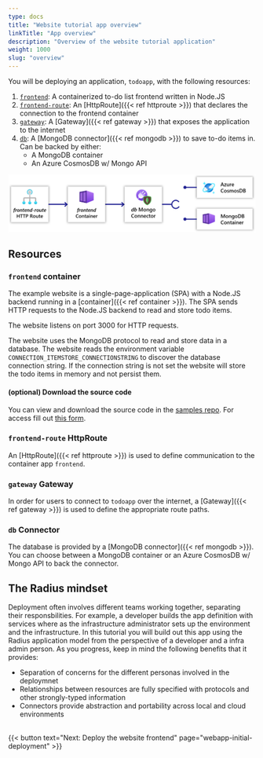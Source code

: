 ```yaml
---
type: docs
title: "Website tutorial app overview"
linkTitle: "App overview"
description: "Overview of the website tutorial application"
weight: 1000
slug: "overview"
---
```


You will be deploying an application, `todoapp`, with the following resources:

1. [`frontend`](#frontend-container): A containerized to-do list frontend written in Node.JS
1. [`frontend-route`](#todoroute-httproute): An [HttpRoute]({{< ref httproute >}}) that declares the connection to the frontend container
1. [`gateway`](#gateway-gateway): A [Gateway]({{< ref gateway >}}) that exposes the application to the internet
1. [`db`](#db-connector): A [MongoDB connector]({{< ref mongodb >}}) to save to-do items in. Can be backed by either:
   - A MongoDB container
   - An Azure CosmosDB w/ Mongo API

<img src="todoapp-diagram.png" width=700 alt="Simple app diagram">

## Resources

### `frontend` container

The example website is a single-page-application (SPA) with a Node.JS backend running in a [container]({{< ref container >}}). The SPA sends HTTP requests to the Node.JS backend to read and store todo items.

The website listens on port 3000 for HTTP requests.

The website uses the MongoDB protocol to read and store data in a database. The website reads the environment variable `CONNECTION_ITEMSTORE_CONNECTIONSTRING` to discover the database connection string. If the connection string is not set the website will store the todo items in memory and not persist them.

#### (optional) Download the source code

You can view and download the source code in the [samples repo](https://github.com/project-radius/samples). For access fill out [this form](https://aka.ms/ProjectRadius/GitHubAccess).

### `frontend-route` HttpRoute

An [HttpRoute]({{< ref httproute >}}) is used to define communication to the container app `frontend`.

### `gateway` Gateway

In order for users to connect to `todoapp` over the internet, a [Gateway]({{< ref gateway >}}) is used to define the appropriate route paths.

### `db` Connector

The database is provided by a [MongoDB connector]({{< ref mongodb >}}). You can choose between a MongoDB container or an Azure CosmosDB w/ Mongo API to back the connector.

## The Radius mindset
Deployment often involves different teams working together, separating their responsbilities. For example, a developer builds the app definition with services where as the infrastructure administrator sets up the environment and the infrastructure. In this tutorial you will build out this app using the Radius application model from the perspective of a developer and a infra admin person. As you progress, keep in mind the following benefits that it provides:

- Separation of concerns for the different personas involved in the deploymnet 
- Relationships between resources are fully specified with protocols and other strongly-typed information
- Connectors provide abstraction and portability across local and cloud environments

<br>{{< button text="Next: Deploy the website frontend" page="webapp-initial-deployment" >}}
